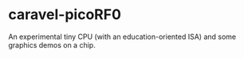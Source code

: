 # caravel-picoRF0

An experimental tiny CPU (with an education-oriented ISA) and some graphics demos on a chip.
